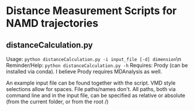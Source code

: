 # Distance Measurement Scripts for NAMD trajectories

## distanceCalculation.py
Usage: `python distanceCalculation.py -i input_file [-d] dimension`\n
Reminder/Help: `python distanceCalculation.py -h`
Requires: Prody (can be installed via conda). I believe Prody requires MDAnalysis as well.

An example input file can be found together with the script. VMD style selections allow for spaces. File paths/names don't.
All paths, both via command line and in the input file, can be specified as relative or absolute (from the current folder, or from the root /)
